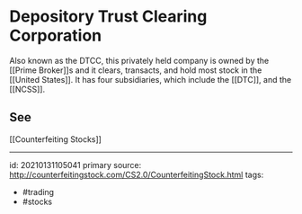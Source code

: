 # Depository Trust Clearing Corporation
Also known as the DTCC, this privately held company is owned by the [[Prime Broker]]s and it clears, transacts, and hold most stock in the [[United States]]. It has four subsidiaries, which include the [[DTC]], and the [[NCSS]].

## See
[[Counterfeiting Stocks]]


---

id: 20210131105041
primary source: http://counterfeitingstock.com/CS2.0/CounterfeitingStock.html
tags:
- #trading 
- #stocks 